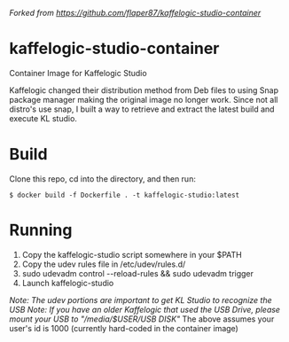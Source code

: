 *Forked from https://github.com/flaper87/kaffelogic-studio-container*

# kaffelogic-studio-container

Container Image for Kaffelogic Studio

Kaffelogic changed their distribution method from Deb files to using Snap package manager making the original image no longer work.  Since not all distro's use snap, I built a way to retrieve and extract the latest build and execute KL studio.

# Build

Clone this repo, cd into the directory, and then run:

```
$ docker build -f Dockerfile . -t kaffelogic-studio:latest
```

# Running

1. Copy the kaffelogic-studio script somewhere in your $PATH
2. Copy the udev rules file in /etc/udev/rules.d/
3. sudo udevadm control --reload-rules && sudo udevadm trigger
4. Launch kaffelogic-studio

*Note: The udev portions are important to get KL Studio to recognize the USB*
*Note: If you have an older Kaffelogic that used the USB Drive, please mount your USB to "/media/$USER/USB DISK"*
The above assumes your user's id is 1000 (currently hard-coded in the container image)

